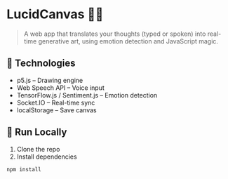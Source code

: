 # LucidCanvas 🎨🧠

> A web app that translates your thoughts (typed or spoken) into real-time generative art, using emotion detection and JavaScript magic.

## 🔧 Technologies

- p5.js – Drawing engine
- Web Speech API – Voice input
- TensorFlow.js / Sentiment.js – Emotion detection
- Socket.IO – Real-time sync
- localStorage – Save canvas

## 🚀 Run Locally

1. Clone the repo
2. Install dependencies

```bash
npm install

